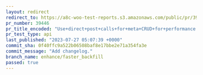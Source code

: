 ```yaml
---
layout: redirect
redirect_to: https://a8c-woo-test-reports.s3.amazonaws.com/public/pr/39446/api/index.html
pr_number: 39446
pr_title_encoded: "Use+direct+post+calls+for+meta+CRUD+for+performance."
pr_test_type: api
last_published: "2023-07-27 05:07:39 +0000"
commit_sha: 0f40ffc9a522b06508baf8e17bbe2e71a354fa3e
commit_message: "Add changelog."
branch_name: enhance/faster_backfill
passed: true
---
```

